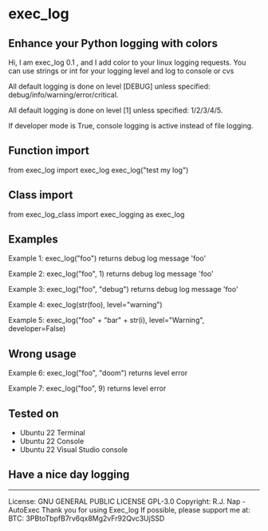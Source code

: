 # exec_log

## Enhance your Python logging with colors

Hi, I am exec_log 0.1 , and I add color to your linux logging requests. You can use strings or int for your logging level and log to console or cvs

All default logging is done on level [DEBUG] unless specified: debug/info/warning/error/critical.

All default logging is done on level [1] unless specified: 1/2/3/4/5.

If developer mode is True, console logging is active instead of file logging.

## Function import

from exec_log import exec_log
exec_log("test my log")

## Class import

from exec_log_class import exec_logging as exec_log

## Examples

Example 1: exec_log("foo") returns debug log message 'foo'

Example 2: exec_log("foo", 1) returns debug log message 'foo'

Example 3: exec_log("foo", "debug") returns debug log message 'foo'

Example 4: exec_log(str(foo), level="warning")

Example 5: exec_log("foo" + "bar" + str(i), level="Warning", developer=False)

## Wrong usage

Example 6: exec_log("foo", "doom") returns level error

Example 7: exec_log("foo", 9) returns level error

## Tested on

- Ubuntu 22 Terminal
- Ubuntu 22 Console
- Ubuntu 22 Visual Studio console

## Have a nice day logging

---

License: GNU GENERAL PUBLIC LICENSE GPL-3.0
Copyright: R.J. Nap - AutoExec
Thank you for using Exec_log
If possible, please support me at:
BTC: 3PBtoTbpfB7rv6qx8Mg2vFr92Qvc3UjSSD
